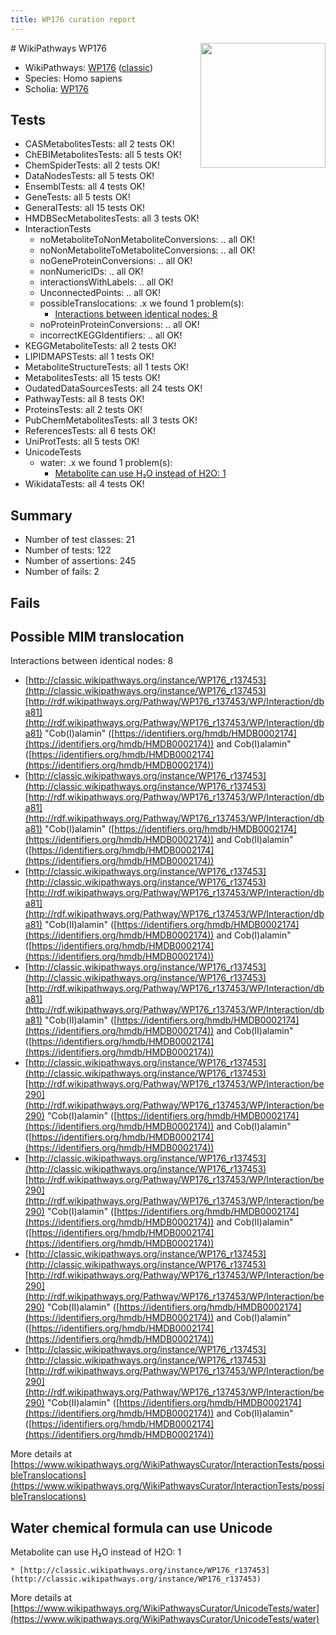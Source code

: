 ```yaml
---
title: WP176 curation report
---
```


<img style="float: right; width: 200px" src="https://upload.wikimedia.org/wikipedia/commons/thumb/8/83/Wplogo_with_text_500.png/640px-Wplogo_with_text_500.png" />
# WikiPathways WP176

* WikiPathways: [WP176](https://wikipathways.org/pathways/WP176) ([classic](https://classic.wikipathways.org/instance/WP176))
* Species: Homo sapiens
* Scholia: [WP176](https://scholia.toolforge.org/wikipathways/WP176)
## Tests
* CASMetabolitesTests: all 2 tests OK!
* ChEBIMetabolitesTests: all 5 tests OK!
* ChemSpiderTests: all 2 tests OK!
* DataNodesTests: all 5 tests OK!
* EnsemblTests: all 4 tests OK!
* GeneTests: all 5 tests OK!
* GeneralTests: all 15 tests OK!
* HMDBSecMetabolitesTests: all 3 tests OK!
* InteractionTests
    * noMetaboliteToNonMetaboliteConversions: .. all OK!
    * noNonMetaboliteToMetaboliteConversions: .. all OK!
    * noGeneProteinConversions: .. all OK!
    * nonNumericIDs: .. all OK!
    * interactionsWithLabels: .. all OK!
    * UnconnectedPoints: .. all OK!
    * possibleTranslocations: .x we found 1 problem(s):
        * [Interactions between identical nodes: 8](#1c11820d)
    * noProteinProteinConversions: .. all OK!
    * incorrectKEGGIdentifiers: .. all OK!
* KEGGMetaboliteTests: all 2 tests OK!
* LIPIDMAPSTests: all 1 tests OK!
* MetaboliteStructureTests: all 1 tests OK!
* MetabolitesTests: all 15 tests OK!
* OudatedDataSourcesTests: all 24 tests OK!
* PathwayTests: all 8 tests OK!
* ProteinsTests: all 2 tests OK!
* PubChemMetabolitesTests: all 3 tests OK!
* ReferencesTests: all 6 tests OK!
* UniProtTests: all 5 tests OK!
* UnicodeTests
    * water: .x we found 1 problem(s):
        * [Metabolite can use H₂O instead of H2O: 1](#a680b2d0)
* WikidataTests: all 4 tests OK!


## Summary

* Number of test classes: 21
* Number of tests: 122
* Number of assertions: 245
* Number of fails: 2

## Fails

<a name="1c11820d" />

## Possible MIM translocation

Interactions between identical nodes: 8

* [http://classic.wikipathways.org/instance/WP176_r137453](http://classic.wikipathways.org/instance/WP176_r137453) [http://rdf.wikipathways.org/Pathway/WP176_r137453/WP/Interaction/dba81](http://rdf.wikipathways.org/Pathway/WP176_r137453/WP/Interaction/dba81) "Cob(I)alamin" ([https://identifiers.org/hmdb/HMDB0002174](https://identifiers.org/hmdb/HMDB0002174)) and 
Cob(I)alamin" ([https://identifiers.org/hmdb/HMDB0002174](https://identifiers.org/hmdb/HMDB0002174))
* [http://classic.wikipathways.org/instance/WP176_r137453](http://classic.wikipathways.org/instance/WP176_r137453) [http://rdf.wikipathways.org/Pathway/WP176_r137453/WP/Interaction/dba81](http://rdf.wikipathways.org/Pathway/WP176_r137453/WP/Interaction/dba81) "Cob(I)alamin" ([https://identifiers.org/hmdb/HMDB0002174](https://identifiers.org/hmdb/HMDB0002174)) and 
Cob(II)alamin" ([https://identifiers.org/hmdb/HMDB0002174](https://identifiers.org/hmdb/HMDB0002174))
* [http://classic.wikipathways.org/instance/WP176_r137453](http://classic.wikipathways.org/instance/WP176_r137453) [http://rdf.wikipathways.org/Pathway/WP176_r137453/WP/Interaction/dba81](http://rdf.wikipathways.org/Pathway/WP176_r137453/WP/Interaction/dba81) "Cob(II)alamin" ([https://identifiers.org/hmdb/HMDB0002174](https://identifiers.org/hmdb/HMDB0002174)) and 
Cob(I)alamin" ([https://identifiers.org/hmdb/HMDB0002174](https://identifiers.org/hmdb/HMDB0002174))
* [http://classic.wikipathways.org/instance/WP176_r137453](http://classic.wikipathways.org/instance/WP176_r137453) [http://rdf.wikipathways.org/Pathway/WP176_r137453/WP/Interaction/dba81](http://rdf.wikipathways.org/Pathway/WP176_r137453/WP/Interaction/dba81) "Cob(II)alamin" ([https://identifiers.org/hmdb/HMDB0002174](https://identifiers.org/hmdb/HMDB0002174)) and 
Cob(II)alamin" ([https://identifiers.org/hmdb/HMDB0002174](https://identifiers.org/hmdb/HMDB0002174))
* [http://classic.wikipathways.org/instance/WP176_r137453](http://classic.wikipathways.org/instance/WP176_r137453) [http://rdf.wikipathways.org/Pathway/WP176_r137453/WP/Interaction/be290](http://rdf.wikipathways.org/Pathway/WP176_r137453/WP/Interaction/be290) "Cob(I)alamin" ([https://identifiers.org/hmdb/HMDB0002174](https://identifiers.org/hmdb/HMDB0002174)) and 
Cob(I)alamin" ([https://identifiers.org/hmdb/HMDB0002174](https://identifiers.org/hmdb/HMDB0002174))
* [http://classic.wikipathways.org/instance/WP176_r137453](http://classic.wikipathways.org/instance/WP176_r137453) [http://rdf.wikipathways.org/Pathway/WP176_r137453/WP/Interaction/be290](http://rdf.wikipathways.org/Pathway/WP176_r137453/WP/Interaction/be290) "Cob(I)alamin" ([https://identifiers.org/hmdb/HMDB0002174](https://identifiers.org/hmdb/HMDB0002174)) and 
Cob(II)alamin" ([https://identifiers.org/hmdb/HMDB0002174](https://identifiers.org/hmdb/HMDB0002174))
* [http://classic.wikipathways.org/instance/WP176_r137453](http://classic.wikipathways.org/instance/WP176_r137453) [http://rdf.wikipathways.org/Pathway/WP176_r137453/WP/Interaction/be290](http://rdf.wikipathways.org/Pathway/WP176_r137453/WP/Interaction/be290) "Cob(II)alamin" ([https://identifiers.org/hmdb/HMDB0002174](https://identifiers.org/hmdb/HMDB0002174)) and 
Cob(I)alamin" ([https://identifiers.org/hmdb/HMDB0002174](https://identifiers.org/hmdb/HMDB0002174))
* [http://classic.wikipathways.org/instance/WP176_r137453](http://classic.wikipathways.org/instance/WP176_r137453) [http://rdf.wikipathways.org/Pathway/WP176_r137453/WP/Interaction/be290](http://rdf.wikipathways.org/Pathway/WP176_r137453/WP/Interaction/be290) "Cob(II)alamin" ([https://identifiers.org/hmdb/HMDB0002174](https://identifiers.org/hmdb/HMDB0002174)) and 
Cob(II)alamin" ([https://identifiers.org/hmdb/HMDB0002174](https://identifiers.org/hmdb/HMDB0002174))


More details at [https://www.wikipathways.org/WikiPathwaysCurator/InteractionTests/possibleTranslocations](https://www.wikipathways.org/WikiPathwaysCurator/InteractionTests/possibleTranslocations)

<a name="a680b2d0" />

## Water chemical formula can use Unicode

Metabolite can use H₂O instead of H2O: 1
```
* [http://classic.wikipathways.org/instance/WP176_r137453](http://classic.wikipathways.org/instance/WP176_r137453)
```

More details at [https://www.wikipathways.org/WikiPathwaysCurator/UnicodeTests/water](https://www.wikipathways.org/WikiPathwaysCurator/UnicodeTests/water)

